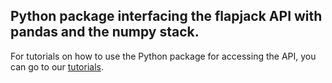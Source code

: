 ## Python package interfacing the flapjack API with pandas and the numpy stack.

For tutorials on how to use the Python package for accessing the API, you can go to our [tutorials](https://github.com/SynBioUC/flapjack/tree/master/notebooks).
